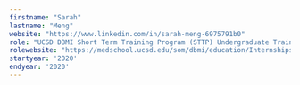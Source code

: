 ```yaml
---
firstname: "Sarah"
lastname: "Meng"
website: "https://www.linkedin.com/in/sarah-meng-6975791b0"
role: "UCSD DBMI Short Term Training Program (STTP) Undergraduate Trainee"
rolewebsite: "https://medschool.ucsd.edu/som/dbmi/education/Internships/Pages/default.aspx"
startyear: '2020'
endyear: '2020'
---
```

